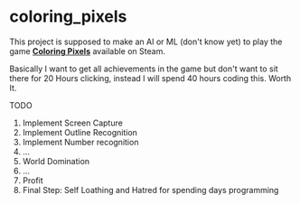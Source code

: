 # coloring_pixels

This project is supposed to make an AI or ML (don't know yet) to play the game [__Coloring Pixels__](https://store.steampowered.com/app/897330/Coloring_Pixels/) available on Steam. 

Basically I want to get all achievements in the game but don't want to sit there for 20 Hours clicking, instead I will spend 40 hours coding this. Worth It.

TODO
1. Implement Screen Capture
2. Implement Outline Recognition
3. Implement Number recognition
4. ...
5. World Domination
5. ...
5. Profit
6. Final Step: Self Loathing and Hatred for spending days programming